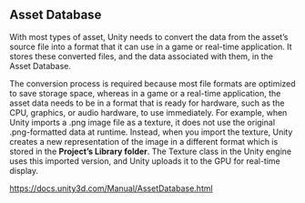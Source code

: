 ## Asset Database
With most types of asset, Unity needs to convert the data from the asset’s source file into a format that it can use in a game or real-time application. It stores these converted files, and the data associated with them, in the Asset Database.

The conversion process is required because most file formats are optimized to save storage space, whereas in a game or a real-time application, the asset data needs to be in a format that is ready for hardware, such as the CPU, graphics, or audio hardware, to use immediately. For example, when Unity imports a .png image file as a texture, it does not use the original .png-formatted data at runtime. Instead, when you import the texture, Unity creates a new representation of the image in a different format which is stored in the **Project’s Library folder**. The Texture class in the Unity engine uses this imported version, and Unity uploads it to the GPU for real-time display.

https://docs.unity3d.com/Manual/AssetDatabase.html
